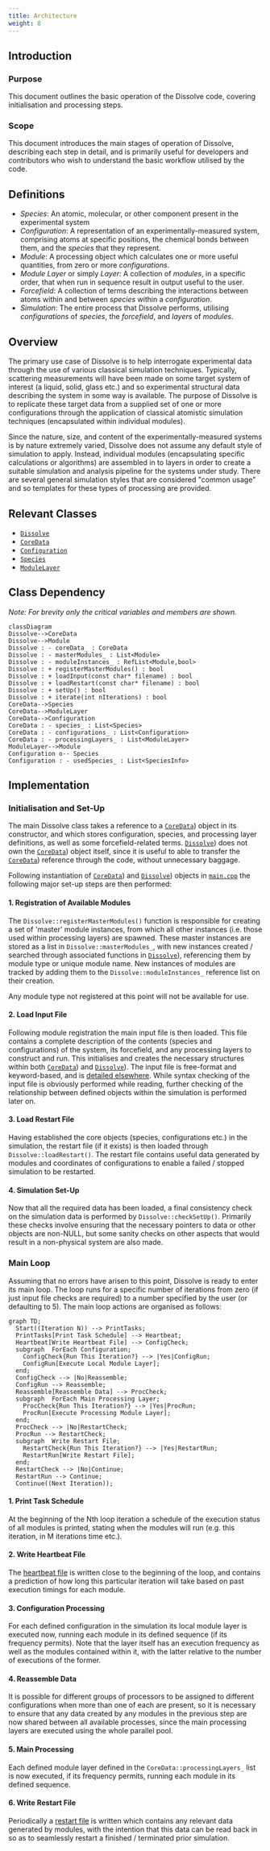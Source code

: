 ```yaml
---
title: Architecture
weight: 8
---
```


## Introduction

### Purpose
This document outlines the basic operation of the Dissolve code, covering initialisation and processing steps.

### Scope
This document introduces the main stages of operation of Dissolve, describing each step in detail, and is primarily useful for developers and contributors who wish to understand the basic workflow utilised by the code.

## Definitions

- _Species_: An atomic, molecular, or other component present in the experimental system
- _Configuration_: A representation of an experimentally-measured system, comprising atoms at specific positions, the chemical bonds between them, and the _species_ that they represent. 
- _Module_: A processing object which calculates one or more useful quantities, from zero or more _configurations_.
- _Module Layer_ or simply _Layer_: A collection of _modules_, in a specific order, that when run in sequence result in output useful to the user.
- _Forcefield_: A collection of terms describing the interactions between atoms within and between _species_ within a _configuration_.
- _Simulation_: The entire process that Dissolve performs, utilising _configurations_ of _species_, the _forcefield_, and _layers_ of _modules_.

## Overview

The primary use case of Dissolve is to help interrogate experimental data through the use of various classical simulation techniques. Typically, scattering measurements will have been made on some target system of interest (a liquid, solid, glass etc.) and so experimental structural data describing the system in some way is available. The purpose of Dissolve is to replicate these target data from a supplied set of one or more configurations through the application of classical atomistic simulation techniques (encapsulated within individual modules).

Since the nature, size, and content of the experimentally-measured systems is by nature extremely varied, Dissolve does not assume any default style of simulation to apply. Instead, individual modules (encapsulating specific calculations or algorithms) are assembled in to layers in order to create a suitable simulation and analysis pipeline for the systems under study. There are several general simulation styles that are considered "common usage" and so templates for these types of processing are provided.

## Relevant Classes

- [`Dissolve`](https://github.com/trisyoungs/dissolve/tree/develop/src/main/dissolve.h)
- [`CoreData`](https://github.com/trisyoungs/dissolve/tree/develop/src/classes/coredata.h)
- [`Configuration`](https://github.com/trisyoungs/dissolve/tree/develop/src/classes/configuration.h)
- [`Species`](https://github.com/trisyoungs/dissolve/tree/develop/src/classes/species.h)
- [`ModuleLayer`](https://github.com/trisyoungs/dissolve/tree/develop/src/module/layer.h)

## Class Dependency

_Note: For brevity only the critical variables and members are shown._

```mermaid
classDiagram
Dissolve-->CoreData
Dissolve-->Module
Dissolve : - coreData_ : CoreData
Dissolve : - masterModules_ : List<Module>
Dissolve : - moduleInstances_ : RefList<Module,bool>
Dissolve : + registerMasterModules() : bool
Dissolve : + loadInput(const char* filename) : bool
Dissolve : + loadRestart(const char* filename) : bool
Dissolve : + setUp() : bool
Dissolve : + iterate(int nIterations) : bool
CoreData-->Species
CoreData-->ModuleLayer
CoreData-->Configuration
CoreData : - species_ : List<Species>
CoreData : - configurations_ : List<Configuration>
CoreData : - processingLayers_ : List<ModuleLayer>
ModuleLayer-->Module
Configuration o-- Species
Configuration : - usedSpecies_ : List<SpeciesInfo>
```

## Implementation

### Initialisation and Set-Up

The main Dissolve class takes a reference to a [`CoreData`](https://github.com/trisyoungs/dissolve/tree/develop/src/classes/coredata.h)) object in its constructor, and which stores configuration, species, and processing layer definitions, as well as some forcefield-related terms. [`Dissolve`](https://github.com/trisyoungs/dissolve/tree/develop/src/main/dissolve.h)) does not own the [`CoreData`](https://github.com/trisyoungs/dissolve/tree/develop/src/classes/coredata.h)) object itself, since it is useful to able to transfer the [`CoreData`](https://github.com/trisyoungs/dissolve/tree/develop/src/classes/coredata.h)) reference through the code, without unnecessary baggage.

Following instantiation of [`CoreData`](https://github.com/trisyoungs/dissolve/tree/develop/src/classes/coredata.h)) and [`Dissolve`](https://github.com/trisyoungs/dissolve/tree/develop/src/main/dissolve.h)) objects in [`main.cpp`](https://github.com/trisyoungs/dissolve/tree/develop/src/main.cpp) the following major set-up steps are then performed:

#### 1. Registration of Available Modules

The `Dissolve::registerMasterModules()` function is responsible for creating a set of 'master' module instances, from which all other instances (i.e. those used within processing layers) are spawned. These master instances are stored as a list in `Dissolve::masterModules_`, with new instances created / searched through associated functions in [`Dissolve`](https://github.com/trisyoungs/dissolve/tree/develop/src/main/dissolve.h)), referencing them by module type or unique module name. New instances of modules are tracked by adding them to the `Dissolve::moduleInstances_` reference list on their creation.

Any module type not registered at this point will not be available for use.

#### 2. Load Input File 

Following module registration the main input file is then loaded. This file contains a complete description of the contents (species and configurations) of the system, its forcefield, and any processing layers to construct and run. This initialises and creates the necessary structures within both [`CoreData`](https://github.com/trisyoungs/dissolve/tree/develop/src/classes/coredata.h)) and [`Dissolve`](https://github.com/trisyoungs/dissolve/tree/develop/src/main/dissolve.h)). The input file is free-format and keyword-based, and is [detailed elsewhere](../../userguide/inputfile/). While syntax checking of the input file is obviously performed while reading, further checking of the relationship between defined objects within the simulation is performed later on.

#### 3. Load Restart File

Having established the core objects (species, configurations etc.) in the simulation, the restart file (if it exists) is then loaded through `Dissolve::loadRestart()`. The restart file contains useful data generated by modules and coordinates of configurations to enable a failed / stopped simulation to be restarted.

#### 4. Simulation Set-Up

Now that all the required data has been loaded, a final consistency check on the simulation data is performed by `Dissolve::checkSetUp()`. Primarily these checks involve ensuring that the necessary pointers to data or other objects are non-NULL, but some sanity checks on other aspects that would result in a non-physical system are also made.

### Main Loop

Assuming that no errors have arisen to this point, Dissolve is ready to enter its main loop. The loop runs for a specific number of iterations from zero (if just input file checks are required) to a number specified by the user (or defaulting to 5). The main loop actions are organised as follows:

```mermaid
graph TD;
  Start((Iteration N)) --> PrintTasks;
  PrintTasks[Print Task Schedule] --> Heartbeat;
  Heartbeat[Write Heartbeat File] --> ConfigCheck;
  subgraph  ForEach Configuration;
    ConfigCheck{Run This Iteration?} --> |Yes|ConfigRun; 
    ConfigRun[Execute Local Module Layer];
  end;
  ConfigCheck --> |No|Reassemble;
  ConfigRun --> Reassemble;
  Reassemble[Reassemble Data] --> ProcCheck;
  subgraph  ForEach Main Processing Layer;
    ProcCheck{Run This Iteration?} --> |Yes|ProcRun;
    ProcRun[Execute Processing Module Layer];
  end;
  ProcCheck --> |No|RestartCheck;
  ProcRun --> RestartCheck;
  subgraph  Write Restart File;
    RestartCheck{Run This Iteration?} --> |Yes|RestartRun;
    RestartRun[Write Restart File];
  end;
  RestartCheck --> |No|Continue;
  RestartRun --> Continue;
  Continue((Next Iteration));
```

#### 1. Print Task Schedule

At the beginning of the Nth loop iteration a schedule of the execution status of all modules is printed, stating when the modules will run (e.g. this iteration, in M iterations time etc.).

#### 2. Write Heartbeat File

The [heartbeat file](../io/heartbeat.md) is written close to the beginning of the loop, and contains a prediction of how long this particular iteration will take based on past execution timings for each module.

#### 3. Configuration Processing

For each defined configuration in the simulation its local module layer is executed now, running each module in its defined sequence (if its frequency permits). Note that the layer itself has an execution frequency as well as the modules contained within it, with the latter relative to the number of executions of the former.

#### 4. Reassemble Data

It is possible for different groups of processors to be assigned to different configurations when more than one of each are present, so it is necessary to ensure that any data created by any modules in the previous step are now shared between all available processes, since the main processing layers are executed using the whole parallel pool.

#### 5. Main Processing

Each defined module layer defined in the `CoreData::processingLayers_` list is now executed, if its frequency permits, running each module in its defined sequence.

#### 6. Write Restart File

Periodically a [restart file](../InputOutput/Restart.md) is written which contains any relevant data generated by modules, with the intention that this data can be read back in so as to seamlessly restart a finished / terminated prior simulation.

